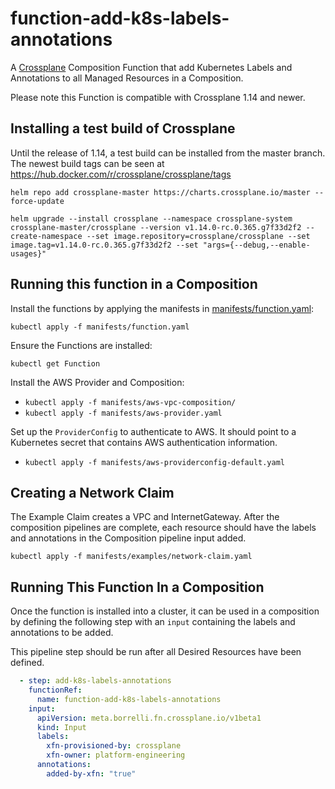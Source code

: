 # function-add-k8s-labels-annotations

A [Crossplane](https://crossplane.io) Composition Function that
add Kubernetes Labels and Annotations to all Managed Resources
in a Composition.

Please note this Function is compatible with Crossplane 1.14 and newer.

## Installing a test build of Crossplane

Until the release of 1.14, a test build can be installed from
the master branch. The newest build tags can be seen at <https://hub.docker.com/r/crossplane/crossplane/tags>

```console
helm repo add crossplane-master https://charts.crossplane.io/master --force-update

helm upgrade --install crossplane --namespace crossplane-system crossplane-master/crossplane --version v1.14.0-rc.0.365.g7f33d2f2 --create-namespace --set image.repository=crossplane/crossplane --set image.tag=v1.14.0-rc.0.365.g7f33d2f2 --set "args={--debug,--enable-usages}"
```

## Running this function in a Composition

Install the functions by applying the manifests in [manifests/function.yaml](manifests/function.yaml):

```console
kubectl apply -f manifests/function.yaml
```

Ensure the Functions are installed:

```console
kubectl get Function 
```

Install the AWS Provider and Composition:

- `kubectl apply -f manifests/aws-vpc-composition/`
- `kubectl apply -f manifests/aws-provider.yaml`

Set up the `ProviderConfig` to authenticate to AWS. It should point to a
Kubernetes secret that contains AWS authentication information.

- `kubectl apply -f manifests/aws-providerconfig-default.yaml`

## Creating a Network Claim

The Example Claim creates a VPC and InternetGateway. After the
composition pipelines are complete, each resource should have
the labels and annotations in the Composition pipeline input added.

`kubectl apply -f manifests/examples/network-claim.yaml`

## Running This Function In a Composition

Once the function is installed into a cluster, it can be used
in a composition by defining the following step with an `input`
containing the labels and annotations to be added.

This pipeline step should be run after all Desired Resources have been
defined.

```yaml
  - step: add-k8s-labels-annotations
    functionRef:
      name: function-add-k8s-labels-annotations
    input:
      apiVersion: meta.borrelli.fn.crossplane.io/v1beta1
      kind: Input
      labels:
        xfn-provisioned-by: crossplane
        xfn-owner: platform-engineering
      annotations:
        added-by-xfn: "true"
```
